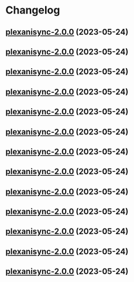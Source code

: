 # Changelog



## [plexanisync-2.0.0](https://github.com/truecharts/charts/compare/plexanisync-1.0.1...plexanisync-2.0.0) (2023-05-24)




## [plexanisync-2.0.0](https://github.com/truecharts/charts/compare/plexanisync-1.0.1...plexanisync-2.0.0) (2023-05-24)




## [plexanisync-2.0.0](https://github.com/truecharts/charts/compare/plexanisync-1.0.1...plexanisync-2.0.0) (2023-05-24)




## [plexanisync-2.0.0](https://github.com/truecharts/charts/compare/plexanisync-1.0.1...plexanisync-2.0.0) (2023-05-24)




## [plexanisync-2.0.0](https://github.com/truecharts/charts/compare/plexanisync-1.0.1...plexanisync-2.0.0) (2023-05-24)




## [plexanisync-2.0.0](https://github.com/truecharts/charts/compare/plexanisync-1.0.1...plexanisync-2.0.0) (2023-05-24)




## [plexanisync-2.0.0](https://github.com/truecharts/charts/compare/plexanisync-1.0.1...plexanisync-2.0.0) (2023-05-24)




## [plexanisync-2.0.0](https://github.com/truecharts/charts/compare/plexanisync-1.0.1...plexanisync-2.0.0) (2023-05-24)




## [plexanisync-2.0.0](https://github.com/truecharts/charts/compare/plexanisync-1.0.1...plexanisync-2.0.0) (2023-05-24)




## [plexanisync-2.0.0](https://github.com/truecharts/charts/compare/plexanisync-1.0.1...plexanisync-2.0.0) (2023-05-24)




## [plexanisync-2.0.0](https://github.com/truecharts/charts/compare/plexanisync-1.0.1...plexanisync-2.0.0) (2023-05-24)




## [plexanisync-2.0.0](https://github.com/truecharts/charts/compare/plexanisync-1.0.1...plexanisync-2.0.0) (2023-05-24)




## [plexanisync-2.0.0](https://github.com/truecharts/charts/compare/plexanisync-1.0.1...plexanisync-2.0.0) (2023-05-24)

